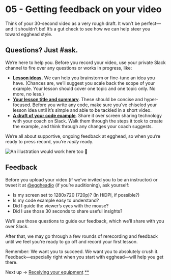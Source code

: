# 05 - **Getting feedback on your video**
Think of your 30-second video as a very rough draft. It won’t be perfect—and it shouldn’t be! It’s a gut check to see how we can help steer you toward egghead style. 


## Questions? Just #ask.

We’re here to help you. Before you record your video, use your private Slack channel to fire over any questions or works in progress, like:

- [**Lesson ideas**](https://paper.dropbox.com/doc/02-What-should-you-teach-ebbyW6MTdvsU8GPCkJUn3)**.** We can help you brainstorm or fine-tune an idea you have. (Chances are, we’ll suggest you scale back the scope of your example. Your lesson should cover one topic and one topic only. No more, no less.)
- [**Your lesson title and summary**](https://paper.dropbox.com/doc/04-Write-the-title-and-summary-iVzKqXCdSUWZbV5oKOrST). These should be concise and hyper-focused. Before you write any code, make sure you’ve chiseled your lesson idea until it’s simple and able to be tackled in a short video.
- [**A draft of your code example**](https://paper.dropbox.com/doc/05-Create-your-code-example-cDZZONYRKCLyHsIKaIuSY). Share it over screen sharing technology with your coach on Slack. Walk them through the steps it took to create the example, and think through any changes your coach suggests.

We’re all about supportive, ongoing feedback at egghead, so when you’re ready to press record, you’re *really* ready.


![An illustration would work here too 🙂](https://media1.giphy.com/media/111ebonMs90YLu/giphy.gif)

## Feedback

Before you upload your video (if we’ve invited you to be an instructor) or tweet it at [@eggheadio](https://twitter.com/eggheadio) (if you’re auditioning), ask yourself:


- Is my screen set to 1280x720 (720p)? (In HiDPI, if possible?)
- Is my code example easy to understand? 
- Did I guide the viewer’s eyes with the mouse? 
- Did I use those 30 seconds to share useful insights? 

We’ll use those questions to guide our feedback, which we’ll share with you over Slack. 

After that, we may go through a few rounds of rerecording and feedback until we feel you’re ready to go off and record your first lesson. 

Remember: We want you to succeed. We want you to absolutely crush it. Feedback—especially right when you start with egghead—will help you get there.

Next up → [Receiving your equipment](https://paper.dropbox.com/doc/KykT89A667Oibi8cqBdkE) [**](https://paper.dropbox.com/doc/KykT89A667Oibi8cqBdkE)

